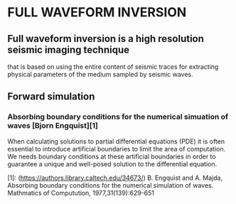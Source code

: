 # FULL WAVEFORM INVERSION

##  Full waveform inversion is a high resolution seismic imaging technique 
that is based on using the entire content of seismic traces for extracting
physical parameters of the medium sampled by seismic waves.

## Forward simulation
### Absorbing boundary conditions for the numerical simuation of waves [Bjorn Engquist][1]

When calculating solutions to partial differential equations (PDE) it is often
essential to introduce artificial boundaries to limit the area of computation.
We needs boundary conditions at these artificial boundaries in order to guarantee
a unique and well-posed solution to the differential equation.



[1]: (https://authors.library.caltech.edu/34673/) B. Engquist and A. Majda, Absorbing boundary conditions for the numerical
simulation of waves. Mathmatics of Computution, 1977,31(139):629-651

